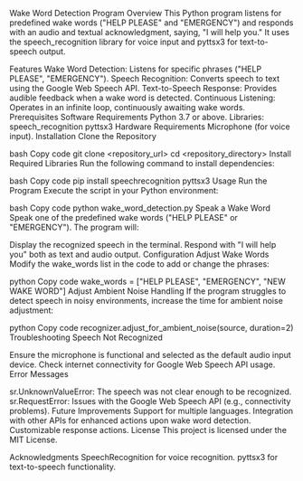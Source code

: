 Wake Word Detection Program
Overview
This Python program listens for predefined wake words ("HELP PLEASE" and "EMERGENCY") and responds with an audio and textual acknowledgment, saying, "I will help you." It uses the speech_recognition library for voice input and pyttsx3 for text-to-speech output.

Features
Wake Word Detection: Listens for specific phrases ("HELP PLEASE", "EMERGENCY").
Speech Recognition: Converts speech to text using the Google Web Speech API.
Text-to-Speech Response: Provides audible feedback when a wake word is detected.
Continuous Listening: Operates in an infinite loop, continuously awaiting wake words.
Prerequisites
Software Requirements
Python 3.7 or above.
Libraries:
speech_recognition
pyttsx3
Hardware Requirements
Microphone (for voice input).
Installation
Clone the Repository

bash
Copy code
git clone <repository_url>
cd <repository_directory>
Install Required Libraries
Run the following command to install dependencies:

bash
Copy code
pip install speechrecognition pyttsx3
Usage
Run the Program
Execute the script in your Python environment:

bash
Copy code
python wake_word_detection.py
Speak a Wake Word
Speak one of the predefined wake words ("HELP PLEASE" or "EMERGENCY"). The program will:

Display the recognized speech in the terminal.
Respond with "I will help you" both as text and audio output.
Configuration
Adjust Wake Words
Modify the wake_words list in the code to add or change the phrases:

python
Copy code
wake_words = ["HELP PLEASE", "EMERGENCY", "NEW WAKE WORD"]
Adjust Ambient Noise Handling
If the program struggles to detect speech in noisy environments, increase the time for ambient noise adjustment:

python
Copy code
recognizer.adjust_for_ambient_noise(source, duration=2)
Troubleshooting
Speech Not Recognized

Ensure the microphone is functional and selected as the default audio input device.
Check internet connectivity for Google Web Speech API usage.
Error Messages

sr.UnknownValueError: The speech was not clear enough to be recognized.
sr.RequestError: Issues with the Google Web Speech API (e.g., connectivity problems).
Future Improvements
Support for multiple languages.
Integration with other APIs for enhanced actions upon wake word detection.
Customizable response actions.
License
This project is licensed under the MIT License.

Acknowledgments
SpeechRecognition for voice recognition.
pyttsx3 for text-to-speech functionality.